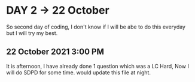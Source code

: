 # DAY 2 -> 22 October
So second day of coding, I don't know if I will be abe to do this everyday but I will try my best.

## 22 October 2021 3:00 PM
It is afternoon, I have already done 1 question which was a LC Hard, Now I will do SDPD for some time.
would update this file at night.